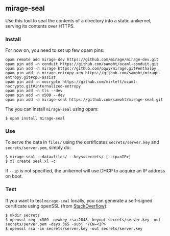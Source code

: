 ## mirage-seal

Use this tool to seal the contents of a directory into a static unikernel,
serving its contents over HTTPS.

### Install

For now on, you need to set up few opam pins:

```
opam remote add mirage-dev https://github.com/mirage/mirage-dev.git
opam pin add -n conduit https://github.com/samoht/ocaml-conduit.git
opam pin add -n mirage https://github.com/pqwy/mirage.git#enthalpy
opam pin add -n mirage-entropy-xen https://github.com/samoht/mirage-entropy.git#cpu-assist
opam pin add -n nocrypto https://github.com/mirleft/ocaml-nocrypto.git#internalized-entropy
opam pin add -n tls --dev
opam pin add -n x509 --dev
opam pin add -n mirage-seal https://github.com/samoht/mirage-seal.git
```

The you can install `mirage-seal` using opam:

```
$ opam install mirage-seal
```

### Use

To serve the data in `files/` using the certificates
`secrets/server.key` and `secrets/server.pem`, simply do:

```
$ mirage-seal --data=files/ --keys=secrets/ [--ip=<IP>]
$ xl create seal.xl -c
```

If `--ip` is not specified, the unikernel will use DHCP to
acquire an IP address on boot.

### Test

If you want to test `mirage-seal` locally, you can generate a self-signed
certificate using openSSL (from [StackOverflow](http://stackoverflow.com/questions/10175812/how-to-create-a-self-signed-certificate-with-openssl)):

```
$ mkdir secrets
$ openssl req -x509 -newkey rsa:2048 -keyout secrets/server.key -out secrets/server.pem -days 365 -subj '/CN=<IP>'
$ openssl rsa -in secrets/server.key -out secrets/server.key
```
